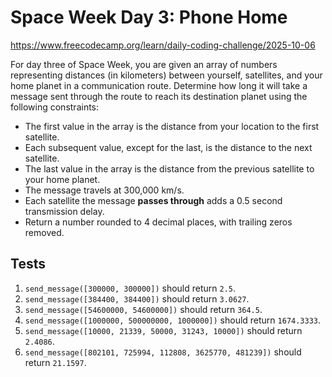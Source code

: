 # Space Week Day 3: Phone Home

https://www.freecodecamp.org/learn/daily-coding-challenge/2025-10-06

For day three of Space Week, you are given an array of numbers representing distances (in kilometers) between yourself, satellites, and your home planet in a communication route. Determine how long it will take a message sent through the route to reach its destination planet using the following constraints:

- The first value in the array is the distance from your location to the first satellite.
- Each subsequent value, except for the last, is the distance to the next satellite.
- The last value in the array is the distance from the previous satellite to your home planet.
- The message travels at 300,000 km/s.
- Each satellite the message **passes through** adds a 0.5 second transmission delay.
- Return a number rounded to 4 decimal places, with trailing zeros removed.

## Tests

1. `send_message([300000, 300000])` should return `2.5`.
1. `send_message([384400, 384400])` should return `3.0627`.
1. `send_message([54600000, 54600000])` should return `364.5`.
1. `send_message([1000000, 500000000, 1000000])` should return `1674.3333`.
1. `send_message([10000, 21339, 50000, 31243, 10000])` should return `2.4086`.
1. `send_message([802101, 725994, 112808, 3625770, 481239])` should return `21.1597`.
